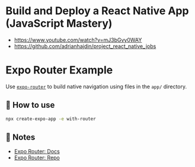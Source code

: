 # Build and Deploy a React Native App (JavaScript Mastery)

- https://www.youtube.com/watch?v=mJ3bGvy0WAY
- https://github.com/adrianhajdin/project_react_native_jobs

# Expo Router Example

Use [`expo-router`](https://expo.github.io/router) to build native navigation using files in the `app/` directory.

## 🚀 How to use

```sh
npx create-expo-app -e with-router
```

## 📝 Notes

- [Expo Router: Docs](https://expo.github.io/router)
- [Expo Router: Repo](https://github.com/expo/router)
